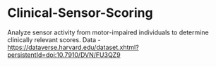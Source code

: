 # Clinical-Sensor-Scoring

Analyze sensor activity from motor-impaired individuals to determine clinically relevant scores.
Data - https://dataverse.harvard.edu/dataset.xhtml?persistentId=doi:10.7910/DVN/FU3QZ9
